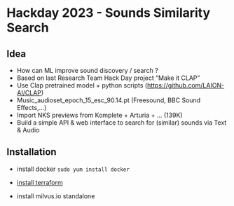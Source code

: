 # Hackday 2023 - Sounds Similarity Search

## Idea

* How can ML improve sound discovery / search ?
* Based on last Research Team Hack Day project “Make it CLAP”
* Use Clap pretrained model + python scripts (https://github.com/LAION-AI/CLAP) 
* Music_audioset_epoch_15_esc_90.14.pt (Freesound, BBC Sound Effects,...)
* Import NKS previews from Komplete + Arturia + ... (139K)
* Build a simple API & web interface to search for (similar) sounds via Text & Audio


## Installation 

* install docker `sudo yum install docker`

* [install terraform](https://medium.com/@mehmetodabashi/how-to-install-terraform-on-a-ec2-instance-and-use-iam-service-to-securely-perform-terraform-c3088dbffc40)

* install milvus.io standalone


